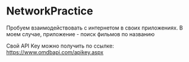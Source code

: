 # NetworkPractice
Пробуем взаимодействовать с интернетом в своих приложениях. В моем случае, приложение - поиск фильмов по названию

Свой API Key можно получить по ссылке: https://www.omdbapi.com/apikey.aspx
